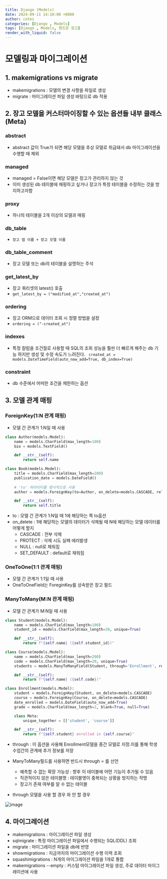 ```yaml
---
title: Django (Models)
date: 2024-09-11 14:10:00 +0800
author: cotes
categories: [Django , Models]
tags: [Django , Models, 핸즈온 장고]
render_with_liquid: false
---
```


# 모델링과 마이그레이션

## 1. makemigrations vs migrate
- makemigrations : 모델의 변경 사항을 파일로 생성
- migrate : 마이그레이션 파일 생성 바탕으로 db 적용

## 2. 장고 모델을 커스터마이징할 수 있는 옵션들 내부 클래스(Meta)
### abstract 
- abstract 값이 True가 되면 해당 모델을 추상 모델로 취급돼서 db 마이그레이션을 수행할 때 제외

### managed
- managed = False이면 해당 모델은 장고가 관리하지 않는 것
- 이미 생성된 db 테이블에 매핑하고 싶거나 장고가 특정 테이블을 수정하는 것을 방지하고자함

### proxy
- 하나의 테이블을 2개 이상의 모델과 매핑

### db_table
- ```장고 앱 이름 + 장고 모델 이름```

### db_table_comment
- 장고 모델 또는 db의 테이블을 설명하는 주석

### get_latest_by
- 장고 쿼리셋의 latest() 호출
- ```get_latest_by = ("modified_at","created_at")```

### ordering
- 장고 ORM으로 데이터 조회 시 정렬 방법을 설정
- ```ordering = ("-created_at")```

### indexes
- 특정 칼럼을 조건절로 사용할 때 SQL의 조회 성능을 훨씬 더 빠르게 해주는 db 기능 하지만 생성 및 수정 속도가 느려진다.
``` created_at = models.DateTimeField(auto_now_add=True, db_index=True)```

### constraint
- db 수준에서 어떠한 조건을 제한하는 옵션

## 3. 모델 관계 매핑

### ForeignKey(1:N 관계 매핑)
- 모델 간 관계가 1:N일 때 사용

```python
class Author(models.Model):
    name = models.CharField(max_length=100)
    bio = models.TextField()

    def __str__(self):
        return self.name
```

```python
class Book(models.Model):
    title = models.CharField(max_length=200)
    publication_date = models.DateField()
    
    # 'to' 파라미터를 명시적으로 사용
    author = models.ForeignKey(to=Author, on_delete=models.CASCADE, related_name='books')

    def __str__(self):
        return self.title 
```

- to : 모델 간 관계가 1:N일 때 1에 해당하는 쪽 to옵션
- on_delete : 1에 해당하는 모델의 데이터가 삭제될 때 N에 해당하는 모델 데이터를 어떻게 할지
    - CASCADE : 전부 삭제
    - PROTECT : 삭제 시도 실패 에러발생
    - NULL : null로 채워짐
    - SET_DEFAULT : default로 채워짐


### OneToOne(1:1 관계 매핑)
- 모델 간 관계가 1:1일 때 사용
- OneToOneField는 ForeginKey를 상속받은 장고 필드

### ManyToMany(M:N 관계 매핑)
- 모델 간 관계가 M:N일 때 사용

```python
class Student(models.Model):
    name = models.CharField(max_length=100)
    student_id = models.CharField(max_length=20, unique=True)

    def __str__(self):
        return f"{self.name} ({self.student_id})"
```

```python
class Course(models.Model):
    name = models.CharField(max_length=200)
    code = models.CharField(max_length=20, unique=True)
    students = models.ManyToManyField(Student, through='Enrollment', related_name='courses')

    def __str__(self):
        return f"{self.name} ({self.code})"
```

```python
class Enrollment(models.Model):
    student = models.ForeignKey(Student, on_delete=models.CASCADE)
    course = models.ForeignKey(Course, on_delete=models.CASCADE)
    date_enrolled = models.DateField(auto_now_add=True)
    grade = models.CharField(max_length=2, blank=True, null=True)

    class Meta:
        unique_together = [['student', 'course']]

    def __str__(self):
        return f"{self.student} enrolled in {self.course}"
```

- through : 이 옵션을 사용해 Enrollment모델을 중간 모델로 지정.이를 통해 학생 수업간의 관계에 추가 정보를 저장

- ManyToMany필드를 사용하면 반드시 through = 를 선언
    - 예측할 수 없는 확장 가능성 : 향후 이 테이블에 어떤 기능이 추가될 수 있음
    - 직관적이지 않은 테이블명 : 테이블명이 중복되는 상황을 방지하는 작명
    - 장고가 존재 여부를 알 수 없는 테이블
- through 모델을 사용 할 경우 와 안 할 경우

![image](https://github.com/user-attachments/assets/8a17611e-1f74-4627-805e-beadc3fb9973)


## 4. 마이그레이션
- makemigrations : 마이그레이션 파일 생성
- sqlmigrate : 특정 마이그레이션 파일에서 수행되는 SQL(DDL) 조회
- migrate : 마이그레이션 파일을 db에 반영
- showmigrations : 지금까지의 마이그레이션 수행 이력 조회
- squashimigrations : N개의 마이그레이션 파일을 1개로 통합
- makemigrations --empty : 커스텀 마이그레이션 파일 생성, 주로 데이터 마이그레이션에 사용